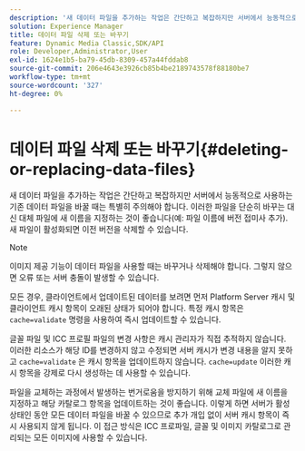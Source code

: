 ```yaml
---
description: '새 데이터 파일을 추가하는 작업은 간단하고 복잡하지만 서버에서 능동적으로 사용하는 기존 데이터 파일을 바꿀 때는 특별히 주의해야 합니다. 이러한 파일을 단순히 바꾸는 대신 대체 파일에 새 이름을 지정하는 것이 좋습니다(예: 파일 이름에 버전 접미사 추가). 새 파일이 활성화되면 이전 버전을 삭제할 수 있습니다.'
solution: Experience Manager
title: 데이터 파일 삭제 또는 바꾸기
feature: Dynamic Media Classic,SDK/API
role: Developer,Administrator,User
exl-id: 1624e1b5-ba79-45db-8309-457a44fddab8
source-git-commit: 206e4643e3926cb85b4be2189743578f88180be7
workflow-type: tm+mt
source-wordcount: '327'
ht-degree: 0%

---
```


# 데이터 파일 삭제 또는 바꾸기{#deleting-or-replacing-data-files}

새 데이터 파일을 추가하는 작업은 간단하고 복잡하지만 서버에서 능동적으로 사용하는 기존 데이터 파일을 바꿀 때는 특별히 주의해야 합니다. 이러한 파일을 단순히 바꾸는 대신 대체 파일에 새 이름을 지정하는 것이 좋습니다(예: 파일 이름에 버전 접미사 추가). 새 파일이 활성화되면 이전 버전을 삭제할 수 있습니다.

>[!NOTE]
>
>이미지 제공 기능이 데이터 파일을 사용할 때는 바꾸거나 삭제해야 합니다. 그렇지 않으면 오류 또는 서버 충돌이 발생할 수 있습니다.

모든 경우, 클라이언트에서 업데이트된 데이터를 보려면 먼저 Platform Server 캐시 및 클라이언트 캐시 항목이 오래된 상태가 되어야 합니다. 특정 캐시 항목은 `cache=validate` 명령을 사용하여 즉시 업데이트할 수 있습니다.

글꼴 파일 및 ICC 프로필 파일의 변경 사항은 캐시 관리자가 직접 추적하지 않습니다. 이러한 리소스가 해당 ID를 변경하지 않고 수정되면 서버 캐시가 변경 내용을 알지 못하고 `cache=validate` 은 캐시 항목을 업데이트하지 않습니다. `cache=update` 이러한 캐시 항목을 강제로 다시 생성하는 데 사용할 수 있습니다.

파일을 교체하는 과정에서 발생하는 번거로움을 방지하기 위해 교체 파일에 새 이름을 지정하고 해당 카탈로그 항목을 업데이트하는 것이 좋습니다. 이렇게 하면 서버가 활성 상태인 동안 모든 데이터 파일을 바꿀 수 있으므로 추가 개입 없이 서버 캐시 항목이 즉시 사용되지 않게 됩니다. 이 접근 방식은 ICC 프로파일, 글꼴 및 이미지 카탈로그로 관리되는 모든 이미지에 사용할 수 있습니다.
